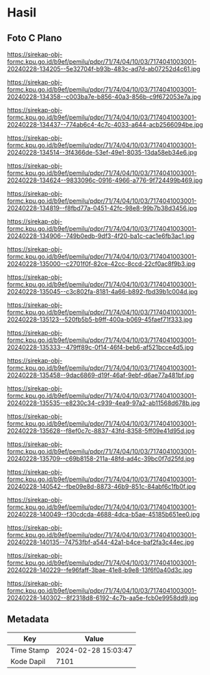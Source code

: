 # Hasil

## Foto C Plano

https://sirekap-obj-formc.kpu.go.id/b9ef/pemilu/pdpr/71/74/04/10/03/7174041003001-20240228-134205--5e32704f-b93b-483c-ad7d-ab07252d4c61.jpg

https://sirekap-obj-formc.kpu.go.id/b9ef/pemilu/pdpr/71/74/04/10/03/7174041003001-20240228-134358--c003ba7e-b856-40a3-856b-c9f672053e7a.jpg

https://sirekap-obj-formc.kpu.go.id/b9ef/pemilu/pdpr/71/74/04/10/03/7174041003001-20240228-134437--774ab6c4-4c7c-4033-a644-acb2566094be.jpg

https://sirekap-obj-formc.kpu.go.id/b9ef/pemilu/pdpr/71/74/04/10/03/7174041003001-20240228-134514--3f4366de-53ef-49e1-8035-13da58eb34e6.jpg

https://sirekap-obj-formc.kpu.go.id/b9ef/pemilu/pdpr/71/74/04/10/03/7174041003001-20240228-134624--9833096c-0916-4966-a776-9f724499b469.jpg

https://sirekap-obj-formc.kpu.go.id/b9ef/pemilu/pdpr/71/74/04/10/03/7174041003001-20240228-134819--f8fbd77a-0451-42fc-98e8-99b7b38d3456.jpg

https://sirekap-obj-formc.kpu.go.id/b9ef/pemilu/pdpr/71/74/04/10/03/7174041003001-20240228-134906--749b0edb-9df3-4f20-ba1c-cac1e6fb3ac1.jpg

https://sirekap-obj-formc.kpu.go.id/b9ef/pemilu/pdpr/71/74/04/10/03/7174041003001-20240228-135000--c2701f0f-82ce-42cc-8ccd-22cf0ac8f9b3.jpg

https://sirekap-obj-formc.kpu.go.id/b9ef/pemilu/pdpr/71/74/04/10/03/7174041003001-20240228-135045--c3c802fa-8181-4a66-b892-fbd39b1c004d.jpg

https://sirekap-obj-formc.kpu.go.id/b9ef/pemilu/pdpr/71/74/04/10/03/7174041003001-20240228-135123--520fb5b5-b9ff-400a-b069-45faef71f333.jpg

https://sirekap-obj-formc.kpu.go.id/b9ef/pemilu/pdpr/71/74/04/10/03/7174041003001-20240228-135333--479ff89c-0f14-46f4-beb6-af521bcce4d5.jpg

https://sirekap-obj-formc.kpu.go.id/b9ef/pemilu/pdpr/71/74/04/10/03/7174041003001-20240228-135458--9dac6869-d19f-46af-9ebf-d6ae77a481bf.jpg

https://sirekap-obj-formc.kpu.go.id/b9ef/pemilu/pdpr/71/74/04/10/03/7174041003001-20240228-135535--e8230c34-c939-4ea9-97a2-ab11568d678b.jpg

https://sirekap-obj-formc.kpu.go.id/b9ef/pemilu/pdpr/71/74/04/10/03/7174041003001-20240228-135628--f8ef0c7c-8837-43fd-8358-5ff09e41d95d.jpg

https://sirekap-obj-formc.kpu.go.id/b9ef/pemilu/pdpr/71/74/04/10/03/7174041003001-20240228-135709--c69b8158-211a-48fd-ad4c-39bc0f7d25fd.jpg

https://sirekap-obj-formc.kpu.go.id/b9ef/pemilu/pdpr/71/74/04/10/03/7174041003001-20240228-140542--fbe09e8d-8873-46b9-851c-84abf6c1fb0f.jpg

https://sirekap-obj-formc.kpu.go.id/b9ef/pemilu/pdpr/71/74/04/10/03/7174041003001-20240228-140049--f30cdcda-4688-4dca-b5ae-45185b651ee0.jpg

https://sirekap-obj-formc.kpu.go.id/b9ef/pemilu/pdpr/71/74/04/10/03/7174041003001-20240228-140135--74753fbf-a544-42a1-b4ce-baf2fa3c44ec.jpg

https://sirekap-obj-formc.kpu.go.id/b9ef/pemilu/pdpr/71/74/04/10/03/7174041003001-20240228-140229--fe96faff-3bae-41e8-b9e8-13f6f0a40d3c.jpg

https://sirekap-obj-formc.kpu.go.id/b9ef/pemilu/pdpr/71/74/04/10/03/7174041003001-20240228-140302--8f2318d8-6192-4c7b-aa5e-fcb0e9958dd9.jpg


## Metadata

| Key        | Value               |
| ---------- | ------------------- |
| Time Stamp | 2024-02-28 15:03:47 |
| Kode Dapil | 7101                |




